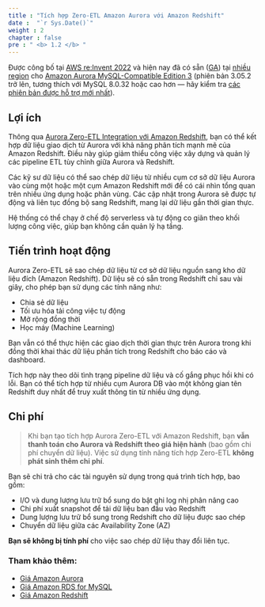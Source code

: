 ```yaml
---
title : "Tích hợp Zero-ETL Amazon Aurora với Amazon Redshift"
date :  "`r Sys.Date()`" 
weight : 2 
chapter : false
pre : " <b> 1.2 </b> "
---
```


Được công bố tại [AWS re:Invent 2022](https://youtu.be/Xus8C2s5K9A?t=2212) và hiện nay đã có sẵn ([GA](https://aws.amazon.com/about-aws/whats-new/2023/11/aws-general-availability-amazon-aurora-mysql-zero-etl-integration-redshift/)) tại [nhiều region](https://docs.aws.amazon.com/AmazonRDS/latest/AuroraUserGuide/Concepts.Aurora_Fea_Regions_DB-eng.Feature.Zero-ETL.html) cho [Amazon Aurora MySQL-Compatible Edition 3](https://aws.amazon.com/rds/aurora/mysql-features/) (phiên bản 3.05.2 trở lên, tương thích với MySQL 8.0.32 hoặc cao hơn — hãy kiểm tra [các phiên bản được hỗ trợ mới nhất](https://docs.aws.amazon.com/AmazonRDS/latest/AuroraUserGuide/Concepts.Aurora_Fea_Regions_DB-eng.Feature.Zero-ETL.html)).

## Lợi ích

Thông qua [Aurora Zero-ETL Integration với Amazon Redshift](1-Zero-ETL/), bạn có thể kết hợp dữ liệu giao dịch từ Aurora với khả năng phân tích mạnh mẽ của Amazon Redshift. Điều này giúp giảm thiểu công việc xây dựng và quản lý các pipeline ETL tùy chỉnh giữa Aurora và Redshift.

Các kỹ sư dữ liệu có thể sao chép dữ liệu từ nhiều cụm cơ sở dữ liệu Aurora vào cùng một hoặc một cụm Amazon Redshift mới để có cái nhìn tổng quan trên nhiều ứng dụng hoặc phân vùng. Các cập nhật trong Aurora sẽ được tự động và liên tục đồng bộ sang Redshift, mang lại dữ liệu gần thời gian thực.

Hệ thống có thể chạy ở chế độ serverless và tự động co giãn theo khối lượng công việc, giúp bạn không cần quản lý hạ tầng.

## Tiến trình hoạt động

Aurora Zero-ETL sẽ sao chép dữ liệu từ cơ sở dữ liệu nguồn sang kho dữ liệu đích (Amazon Redshift). Dữ liệu sẽ có sẵn trong Redshift chỉ sau vài giây, cho phép bạn sử dụng các tính năng như:

- Chia sẻ dữ liệu
- Tối ưu hóa tải công việc tự động
- Mở rộng đồng thời
- Học máy (Machine Learning)

Bạn vẫn có thể thực hiện các giao dịch thời gian thực trên Aurora trong khi đồng thời khai thác dữ liệu phân tích trong Redshift cho báo cáo và dashboard.

Tích hợp này theo dõi tình trạng pipeline dữ liệu và cố gắng phục hồi khi có lỗi. Bạn có thể tích hợp từ nhiều cụm Aurora DB vào một không gian tên Redshift duy nhất để truy xuất thông tin từ nhiều ứng dụng.

## Chi phí

> Khi bạn tạo tích hợp Aurora Zero-ETL với Amazon Redshift, bạn **vẫn thanh toán cho Aurora và Redshift theo giá hiện hành** (bao gồm chi phí chuyển dữ liệu). Việc sử dụng tính năng tích hợp Zero-ETL **không phát sinh thêm chi phí**.

Bạn sẽ chi trả cho các tài nguyên sử dụng trong quá trình tích hợp, bao gồm:

- I/O và dung lượng lưu trữ bổ sung do bật ghi log nhị phân nâng cao
- Chi phí xuất snapshot để tải dữ liệu ban đầu vào Redshift
- Dung lượng lưu trữ bổ sung trong Redshift cho dữ liệu được sao chép
- Chuyển dữ liệu giữa các Availability Zone (AZ)

**Bạn sẽ không bị tính phí** cho việc sao chép dữ liệu thay đổi liên tục.

### Tham khảo thêm:

- [Giá Amazon Aurora](https://aws.amazon.com/rds/aurora/pricing/)
- [Giá Amazon RDS for MySQL](https://aws.amazon.com/rds/mysql/pricing/)
- [Giá Amazon Redshift](https://aws.amazon.com/redshift/pricing/)